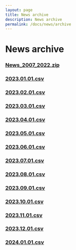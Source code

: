 ```yaml
---
layout: page
title: News archive
description: News archive
permalink: /docs/news/archive
---
```


# News archive

### [News_2007_2022.zip]({{site.baseurl}}/assets/News/FF/News_2007_2022.zip)

### [2023.01.01.csv]({{site.baseurl}}/assets/News/FF/2023.01.01.csv)

### [2023.02.01.csv]({{site.baseurl}}/assets/News/FF/2023.02.01.csv)

### [2023.03.01.csv]({{site.baseurl}}/assets/News/FF/2023.03.01.csv)

### [2023.04.01.csv]({{site.baseurl}}/assets/News/FF/2023.04.01.csv)

### [2023.05.01.csv]({{site.baseurl}}/assets/News/FF/2023.05.01.csv)

### [2023.06.01.csv]({{site.baseurl}}/assets/News/FF/2023.06.01.csv)

### [2023.07.01.csv]({{site.baseurl}}/assets/News/FF/2023.07.01.csv)

### [2023.08.01.csv]({{site.baseurl}}/assets/News/FF/2023.08.01.csv)

### [2023.09.01.csv]({{site.baseurl}}/assets/News/FF/2023.09.01.csv)

### [2023.10.01.csv]({{site.baseurl}}/assets/News/FF/2023.10.01.csv)

### [2023.11.01.csv]({{site.baseurl}}/assets/News/FF/2023.11.01.csv)

### [2023.12.01.csv]({{site.baseurl}}/assets/News/FF/2023.12.01.csv)

### [2024.01.01.csv]({{site.baseurl}}/assets/News/FF/2024.01.01.csv)

